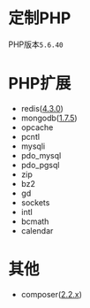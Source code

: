 # 定制PHP

PHP版本`5.6.40`

# PHP扩展

- redis([4.3.0](https://pecl.php.net/package/redis/5.0.0RC1 "Drop PHP5 support [f9928642, 46a50c12, 4601887d, 6ebb36ce, fdbe9d29] (Michael Grunder)"))
- mongodb([1.7.5](https://www.mongodb.com/docs/drivers/php/#compatibility "ext 1.7 + lib 1.6"))
- opcache
- pcntl
- mysqli
- pdo_mysql
- pdo_pgsql
- zip
- bz2
- gd
- sockets
- intl
- bcmath
- calendar

# 其他

- composer([2.2.x](https://getcomposer.org/doc/00-intro.md#system-requirements "A long-term-support version (2.2.x) still offers support for PHP 5.3.2+ in case you are stuck with a legacy PHP version."))
